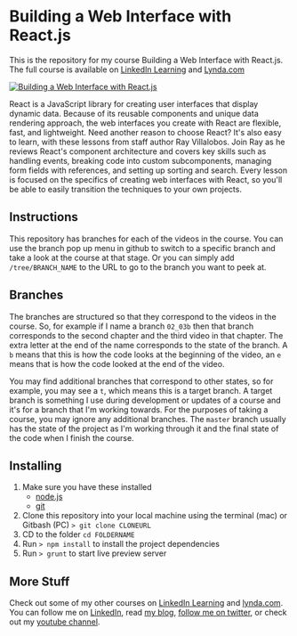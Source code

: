 # Building a Web Interface with React.js
This is the repository for my course Building a Web Interface with React.js. The full course is available on [LinkedIn Learning](https://www.linkedin.com/learning/building-a-web-interface-with-react-js?trk=insiders_6787408_learning) and [Lynda.com](https://www.lynda.com/React-js-tutorials/Building-Web-Interface-React-js/495271-2.html)

[![Building a Web Interface with React.js](https://media-exp2.licdn.com/media-proxy/ext?w=1200&h=675&f=n&hash=or9NcC5wvhBCLiLzgQJmOSBNIwY%3D&ora=1%2CaFBCTXdkRmpGL2lvQUFBPQ%2CxAVta5g-0R6plxVUzgUv5K_PrkC9q0RIUJDPBy-lUiCo_dSfZH7se8DeZLSiolkTfSsJkAc2e-mhRzPiEY69LcLmY4Yx3A)](https://www.linkedin.com/learning/building-a-web-interface-with-react-js?trk=insiders_6787408_learning)

React is a JavaScript library for creating user interfaces that display dynamic data. Because of its reusable components and unique data rendering approach, the web interfaces you create with React are flexible, fast, and lightweight. Need another reason to choose React? It's also easy to learn, with these lessons from staff author Ray Villalobos. Join Ray as he reviews React's component architecture and covers key skills such as handling events, breaking code into custom subcomponents, managing form fields with references, and setting up sorting and search. Every lesson is focused on the specifics of creating web interfaces with React, so you'll be able to easily transition the techniques to your own projects.

## Instructions
This repository has branches for each of the videos in the course. You can use the branch pop up menu in github to switch to a specific branch and take a look at the course at that stage. Or you can simply add `/tree/BRANCH_NAME` to the URL to go to the branch you want to peek at. 

## Branches
The branches are structured so that they correspond to the videos in the course. So, for example if I name a branch `02_03b` then that branch corresponds to the second chapter and the third video in that chapter. The extra letter at the end of the name corresponds to the state of the branch. A `b` means that this is how the code looks at the beginning of the video, an `e` means that is how the code looked at the end of the video.

You may find additional branches that correspond to other states, so for example, you may see a `t`, which means this is a target branch. A target branch is something I use during development or updates of a course and it's for a branch that I'm working towards. For the purposes of taking a course, you may ignore any additional branches. The `master` branch usually has the state of the project as I'm working through it and the final state of the code when I finish the course. 

## Installing
1. Make sure you have these installed
	- [node.js](http://nodejs.org/)
	- [git](http://git-scm.com/)
2. Clone this repository into your local machine using the terminal (mac) or Gitbash (PC) `> git clone CLONEURL`
3. CD to the folder `cd FOLDERNAME`
4. Run `> npm install` to install the project dependencies
5. Run `> grunt` to start live preview server

## More Stuff
Check out some of my other courses on [LinkedIn Learning](https://www.linkedin.com/learning/instructors/ray-villalobos?trk=insiders_6787408_learning) and [lynda.com](http://lynda.com/rayvillalobos). You can follow me on [LinkedIn](https://www.linkedin.com/in/planetoftheweb/), read [my blog](http://raybo.org), [follow me on twitter](http://twitter.com/planetoftheweb), or check out my [youtube channel](http://youtube.com/planetoftheweb).
